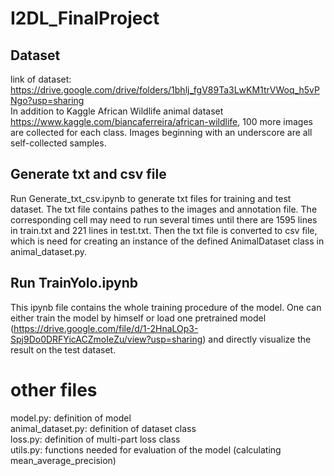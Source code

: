 # I2DL_FinalProject

## Dataset
link of dataset: https://drive.google.com/drive/folders/1bhlj_fgV89Ta3LwKM1trVWoq_h5vPNgo?usp=sharing  
In addition to Kaggle African Wildlife animal dataset https://www.kaggle.com/biancaferreira/african-wildlife, 100 more images are collected for each class. Images beginning with an underscore are all self-collected samples.  

## Generate txt and csv file 
Run Generate_txt_csv.ipynb to generate txt files for training and test dataset. The txt file contains pathes to the images and annotation file. The corresponding cell may need to run several times until there are 1595 lines in train.txt and 221 lines in test.txt.
Then the txt file is converted to csv file, which is need for creating an instance of the defined AnimalDataset class in animal_dataset.py.  

## Run TrainYolo.ipynb
This ipynb file contains the whole training procedure of the model. One can either train the model by himself or load one pretrained model (https://drive.google.com/file/d/1-2HnaLOp3-Spj9Do0DRFYicACZmoIeZu/view?usp=sharing) and directly visualize the result on the test dataset.  


# other files
model.py: definition of model  
animal_dataset.py: definition of dataset class  
loss.py: definition of multi-part loss class  
utils.py: functions needed for evaluation of the model (calculating mean_average_precision)
